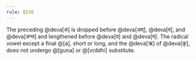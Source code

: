 ```yaml
---
rule: §538
---
```


The preceding @deva[अ] is dropped before @deva[अम्], @deva[व], and @deva[अन्त] and lengthened before @deva[व] and @deva[म]. The radical vowel except a final @[a], short or long, and the @deva[ऋ] of @deva[कृ], does not undergo @[guṇa] or @[vṛddhi] substitute.